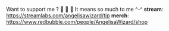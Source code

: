 Want to support me ? :blue_heart: :white_heart: :purple_heart:  It means so much to me ^-^
**stream**: <https://streamlabs.com/angelisawizard/tip> 
**merch**: <https://www.redbubble.com/people/AngelisaWizard/shop>